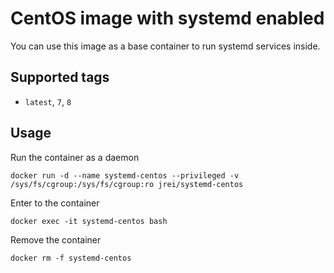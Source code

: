 # CentOS image with systemd enabled

You can use this image as a base container to run systemd services inside.

## Supported tags
 - `latest`, `7`, `8`

## Usage

Run the container as a daemon

`docker run -d --name systemd-centos --privileged -v /sys/fs/cgroup:/sys/fs/cgroup:ro jrei/systemd-centos`

Enter to the container

`docker exec -it systemd-centos bash`

Remove the container

`docker rm -f systemd-centos`
